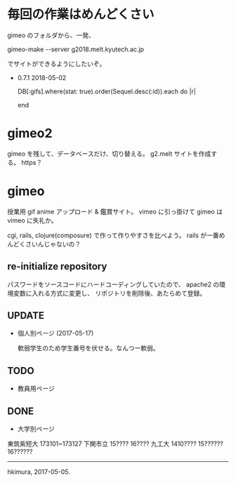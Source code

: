 # 毎回の作業はめんどくさい

gimeo のフォルダから、一発、

gimeo-make --server g2018.melt.kyutech.ac.jp

でサイトができるようにしたいぞ。

* 0.7.1 2018-05-02

  DB[:gifs].where(stat: true).order(Sequel.desc(:id)).each do |r|

  end

# gimeo2

gimeo を残して、データベースだけ、切り替える。
g2.melt サイトを作成する。
https？

# gimeo

授業用 gif anime アップロード &amp; 鑑賞サイト。
vimeo に引っ掛けて gimeo は vimeo に失礼か。

cgi, rails, clojure(composure) で作って作りやすさを比べよう。
rails が一番めんどくさいんじゃないの？

## re-initialize repository

パスワードをソースコードにハードコーディングしていたので、
apache2 の環境変数に入れる方式に変更し、
リポジトリを削除後、あたらめて登録。

## UPDATE

* 個人別ページ (2017-05-17)

  軟弱学生のため学生番号を伏せる。なんつー軟弱。

## TODO

* 教員用ページ

## DONE
* 大学別ページ

東筑紫短大 173101~173127
下関市立   15???? 16????
九工大     1410???? 15?????? 16??????





---
hkimura, 2017-05-05.
